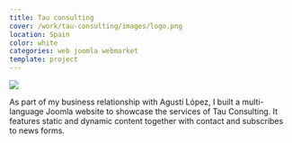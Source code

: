 ```yaml
---
title: Tau consulting
cover: /work/tau-consulting/images/logo.png
location: Spain
color: white
categories: web joomla webmarket
template: project
---
```


![](/work/tau-consulting/images/1.png)

As part of my business relationship with Agustí López, I built a multi-language Joomla website to showcase the services of Tau Consulting. It features static and dynamic content together with contact and subscribes to news forms.
